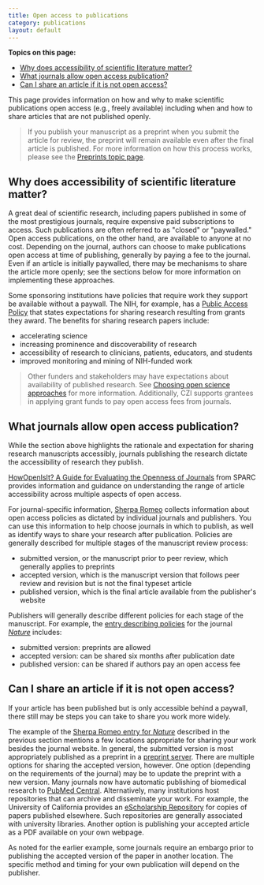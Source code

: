 ```yaml
---
title: Open access to publications
category: publications
layout: default
---
```


**Topics on this page:**
- [Why does accessibility of scientific literature matter?](#why-does-accessibility-of-scientific-literature-matter)
- [What journals allow open access publication?](#what-journals-allow-open-access-publication)
- [Can I share an article if it is not open access?](#can-i-share-an-article-if-it-is-not-open-access)

This page provides information on how and why to make scientific publications open access (e.g., freely available)
including when and how to share articles that are not published openly.

> If you publish your manuscript as a preprint when you submit the article for review,
> the preprint will remain available even after the final article is published.
> For more information on how this process works,
> please see the [Preprints topic page](/open-science/publications/preprints).

## Why does accessibility of scientific literature matter?

A great deal of scientific research,
including papers published in some of the most prestigious journals,
require expensive paid subscriptions to access.
Such publications are often referred to as "closed" or "paywalled." 
Open access publications, on the other hand,
are available to anyone at no cost.
Depending on the journal, 
authors can choose to make publications open access at time of publishing,
generally by paying a fee to the journal.
Even if an article is initially paywalled,
there may be mechanisms to share the article more openly;
see the sections below for more information on implementing these approaches.

Some sponsoring institutions have policies that require work they support be available without a paywall.
The NIH, for example,
has a [Public Access Policy](https://publicaccess.nih.gov/)
that states expectations for sharing research resulting from grants they award.
The benefits for sharing research papers include:
- accelerating science
- increasing prominence and discoverability of research
- accessibility of research to clinicians, patients, educators, and students
- improved monitoring and mining of NIH-funded work

> Other funders and stakeholders may have expectations about availability of published research.
> See [Choosing open science approaches](/open-science/resources/choosing) for more information.
> Additionally, CZI supports grantees in applying grant funds to pay open access fees from journals.

## What journals allow open access publication?

While the section above highlights the rationale and expectation for sharing research manuscripts accessibly, 
journals publishing the research dictate the accessibility of research they publish.

[HowOpenIsIt? A Guide for Evaluating the Openness of Journals](https://sparcopen.org/our-work/howopenisit/) 
from SPARC provides information and guidance on understanding the range of article accessibility across multiple aspects of open access.

For journal-specific information,
[Sherpa Romeo](https://v2.sherpa.ac.uk/romeo/) collects information about open access policies as dictated by individual journals and publishers.
You can use this information to help choose journals in which to publish,
as well as identify ways to share your research after publication.
Policies are generally described for multiple stages of the manuscript review process:

- submitted version, or the manuscript prior to peer review, which generally applies to preprints
- accepted version, which is the manuscript version that follows peer review and revision but is not the final typeset article
- published version, which is the final article available from the publisher's website

Publishers will generally describe different policies for each stage of the manuscript.
For example, the [entry describing policies](https://v2.sherpa.ac.uk/id/publication/4008)
for the journal [*Nature*](http://www.nature.com/nature/)
includes:

- submitted version: preprints are allowed
- accepted version: can be shared six months after publication date
- published version: can be shared if authors pay an open access fee

## Can I share an article if it is not open access?

If your article has been published but is only accessible behind a paywall,
there still may be steps you can take to share you work more widely.

The example of the [Sherpa Romeo entry for *Nature*](https://v2.sherpa.ac.uk/id/publication/4008)
described in the previous section mentions a few locations appropriate for sharing your work besides the journal website.
In general,
the submitted version is most appropriately published as a preprint in a [preprint server](/open-science/publications/preprints).
There are multiple options for sharing the accepted version, however.
One option (depending on the requirements of the journal)
may be to update the preprint with a new version.
Many journals now have automatic publishing of biomedical research to [PubMed Central](https://www.ncbi.nlm.nih.gov/pmc/).
Alternatively, many institutions host repositories that can archive and disseminate your work.
For example, the University of California provides an [eScholarship Repository](https://escholarship.org/) for copies of papers published elsewhere.
Such repositories are generally associated with university libraries.
Another option is publishing your accepted article as a PDF available on your own webpage.

As noted for the earlier example,
some journals require an embargo prior to publishing the accepted version of the paper in another location.
The specific method and timing for your own publication will depend on the publisher.
